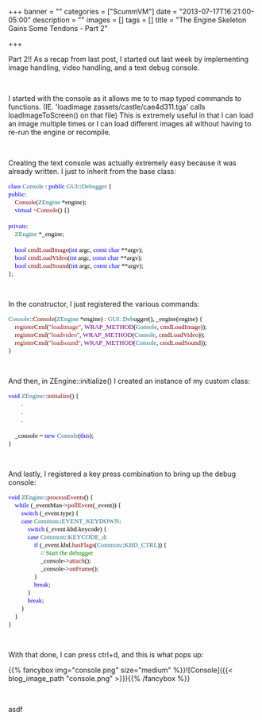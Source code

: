 +++
banner = ""
categories = ["ScummVM"]
date = "2013-07-17T16:21:00-05:00"
description = ""
images = []
tags = []
title = "The Engine Skeleton Gains Some Tendons - Part 2"

+++

Part 2!! As a recap from last post, I started out last week by implementing image handling, video handling, and a text debug console.

<br />

I started with the console as it allows me to to map typed commands to functions. (IE. 'loadimage zassets/castle/cae4d311.tga' calls loadImageToScreen() on that file) This is extremely useful in that I can load an image multiple times or I can load different images all without having to re-run the engine or recompile.

<br />

Creating the text console was actually extremely easy because it was already written. I just to inherit from the base class:

<pre style="font-family:Consolas;font-size:13;color:black;"><span style="color:blue;">class</span>&nbsp;<span style="color:#216f85;">Console</span>&nbsp;:&nbsp;<span style="color:blue;">public</span>&nbsp;<span style="color:#216f85;">GUI</span>::<span style="color:#216f85;">Debugger</span>&nbsp;{
<span style="color:blue;">public</span>:
&nbsp;&nbsp;&nbsp;&nbsp;<span style="color:#850000;">Console</span>(<span style="color:#216f85;">ZEngine</span>&nbsp;*engine);
&nbsp;&nbsp;&nbsp;&nbsp;<span style="color:blue;">virtual</span>&nbsp;<span style="color:#850000;">~</span><span style="color:#850000;">Console</span>()&nbsp;{}
 
<span style="color:blue;">private</span>:
&nbsp;&nbsp;&nbsp;&nbsp;<span style="color:#216f85;">ZEngine</span>&nbsp;*_engine;
 
&nbsp;&nbsp;&nbsp;&nbsp;<span style="color:blue;">bool</span>&nbsp;<span style="color:#850000;">cmdLoadImage</span>(<span style="color:blue;">int</span>&nbsp;argc,&nbsp;<span style="color:blue;">const</span>&nbsp;<span style="color:blue;">char</span>&nbsp;**argv);
&nbsp;&nbsp;&nbsp;&nbsp;<span style="color:blue;">bool</span>&nbsp;<span style="color:#850000;">cmdLoadVideo</span>(<span style="color:blue;">int</span>&nbsp;argc,&nbsp;<span style="color:blue;">const</span>&nbsp;<span style="color:blue;">char</span>&nbsp;**argv);
&nbsp;&nbsp;&nbsp;&nbsp;<span style="color:blue;">bool</span>&nbsp;<span style="color:#850000;">cmdLoadSound</span>(<span style="color:blue;">int</span>&nbsp;argc,&nbsp;<span style="color:blue;">const</span>&nbsp;<span style="color:blue;">char</span>&nbsp;**argv);
};</pre>

<br />

In the constructor, I just registered the various commands:

<pre style="font-family:Consolas;font-size:13;color:black;"><span style="color:#216f85;">Console</span>::<span style="color:#850000;">Console</span>(<span style="color:#216f85;">ZEngine</span>&nbsp;*engine)&nbsp;:&nbsp;<span style="color:#216f85;">GUI</span><span style="color:#216f85;">::</span><span style="color:#216f85;">Deb</span>ugger(),&nbsp;_engine(engine)&nbsp;{
&nbsp;&nbsp;&nbsp;&nbsp;<span style="color:#850000;">registerCmd</span>(<span style="color:#a31515;">&quot;loadimage&quot;</span>,&nbsp;<span style="color:#6f008a;">WRAP_METHOD</span>(<span style="color:#216f85;">Console</span>,&nbsp;<span style="color:#850000;">cmdLoadImage</span>));
&nbsp;&nbsp;&nbsp;&nbsp;<span style="color:#850000;">registerCmd</span>(<span style="color:#a31515;">&quot;loadvideo&quot;</span>,&nbsp;<span style="color:#6f008a;">WRAP_METHOD</span>(<span style="color:#216f85;">Console</span>,&nbsp;<span style="color:#850000;">cmdLoadVideo</span>));
&nbsp;&nbsp;&nbsp;&nbsp;<span style="color:#850000;">registerCmd</span>(<span style="color:#a31515;">&quot;loadsound&quot;</span>,&nbsp;<span style="color:#6f008a;">WRAP_METHOD</span>(<span style="color:#216f85;">Console</span>,&nbsp;<span style="color:#850000;">cmdLoadSound</span>));
}</pre>

<br />

And then, in ZEngine::initialize() I created an instance of my custom class:

<pre style="font-family:Consolas;font-size:13;color:black;"><span style="color:blue;">void</span>&nbsp;<span style="color:#216f85;">ZEngine</span>::<span style="color:#850000;">initialize</span>()&nbsp;{
&nbsp;&nbsp;&nbsp;&nbsp;&nbsp;&nbsp;&nbsp;&nbsp;.
&nbsp;&nbsp;&nbsp;&nbsp;&nbsp;&nbsp;&nbsp;&nbsp;.
&nbsp;&nbsp;&nbsp;&nbsp;&nbsp;&nbsp;&nbsp;&nbsp;.
 
&nbsp;&nbsp;&nbsp;&nbsp;_console&nbsp;=&nbsp;<span style="color:blue;">new</span>&nbsp;<span style="color:#216f85;">Console</span>(<span style="color:blue;">this</span>);
}</pre>

<br />

And lastly, I registered a key press combination to bring up the debug console:

<pre style="font-family:Consolas;font-size:13;color:black;"><span style="color:blue;">void</span>&nbsp;<span style="color:#216f85;">ZEngine</span>::<span style="color:#850000;">processEvents</span>()&nbsp;{
&nbsp;&nbsp;&nbsp;&nbsp;<span style="color:blue;">while</span>&nbsp;(_eventMan-&gt;<span style="color:#850000;">pollEvent</span>(_event))&nbsp;{
&nbsp;&nbsp;&nbsp;&nbsp;&nbsp;&nbsp;&nbsp;&nbsp;<span style="color:blue;">switch</span>&nbsp;(_event.type)&nbsp;{
&nbsp;&nbsp;&nbsp;&nbsp;&nbsp;&nbsp;&nbsp;&nbsp;<span style="color:blue;">case</span>&nbsp;<span style="color:#216f85;">Common</span>::<span style="color:#216f85;">EVENT_KEYDOWN</span>:
&nbsp;&nbsp;&nbsp;&nbsp;&nbsp;&nbsp;&nbsp;&nbsp;&nbsp;&nbsp;&nbsp;&nbsp;<span style="color:blue;">switch</span>&nbsp;(_event.kbd.keycode)&nbsp;{
&nbsp;&nbsp;&nbsp;&nbsp;&nbsp;&nbsp;&nbsp;&nbsp;&nbsp;&nbsp;&nbsp;&nbsp;<span style="color:blue;">case</span>&nbsp;<span style="color:#216f85;">Common</span>::<span style="color:#216f85;">KEYCODE_d</span>:
&nbsp;&nbsp;&nbsp;&nbsp;&nbsp;&nbsp;&nbsp;&nbsp;&nbsp;&nbsp;&nbsp;&nbsp;&nbsp;&nbsp;&nbsp;&nbsp;<span style="color:blue;">if</span>&nbsp;(_event.kbd.<span style="color:#850000;">hasFlags</span>(<span style="color:#216f85;">Common</span>::<span style="color:#216f85;">KBD_CTRL</span>))&nbsp;{
&nbsp;&nbsp;&nbsp;&nbsp;&nbsp;&nbsp;&nbsp;&nbsp;&nbsp;&nbsp;&nbsp;&nbsp;&nbsp;&nbsp;&nbsp;&nbsp;&nbsp;&nbsp;&nbsp;&nbsp;<span style="color:green;">//&nbsp;Start&nbsp;the&nbsp;debugger</span>
&nbsp;&nbsp;&nbsp;&nbsp;&nbsp;&nbsp;&nbsp;&nbsp;&nbsp;&nbsp;&nbsp;&nbsp;&nbsp;&nbsp;&nbsp;&nbsp;&nbsp;&nbsp;&nbsp;&nbsp;_console-&gt;<span style="color:#850000;">attach</span>();
&nbsp;&nbsp;&nbsp;&nbsp;&nbsp;&nbsp;&nbsp;&nbsp;&nbsp;&nbsp;&nbsp;&nbsp;&nbsp;&nbsp;&nbsp;&nbsp;&nbsp;&nbsp;&nbsp;&nbsp;_console-&gt;<span style="color:#850000;">onFrame</span>();
&nbsp;&nbsp;&nbsp;&nbsp;&nbsp;&nbsp;&nbsp;&nbsp;&nbsp;&nbsp;&nbsp;&nbsp;&nbsp;&nbsp;&nbsp;&nbsp;}
&nbsp;&nbsp;&nbsp;&nbsp;&nbsp;&nbsp;&nbsp;&nbsp;&nbsp;&nbsp;&nbsp;&nbsp;&nbsp;&nbsp;&nbsp;&nbsp;<span style="color:blue;">break</span>;
&nbsp;&nbsp;&nbsp;&nbsp;&nbsp;&nbsp;&nbsp;&nbsp;&nbsp;&nbsp;&nbsp;&nbsp;}
&nbsp;&nbsp;&nbsp;&nbsp;&nbsp;&nbsp;&nbsp;&nbsp;&nbsp;&nbsp;&nbsp;&nbsp;<span style="color:blue;">break</span>;
&nbsp;&nbsp;&nbsp;&nbsp;&nbsp;&nbsp;&nbsp;&nbsp;}
&nbsp;&nbsp;&nbsp;&nbsp;}
}</pre>

<br />

With that done, I can press ctrl+d, and this is what pops up:

{{% fancybox img="console.png" size="medium" %}}![Console]({{< blog_image_path "console.png" >}}){{% /fancybox %}}

<br />

asdf


















